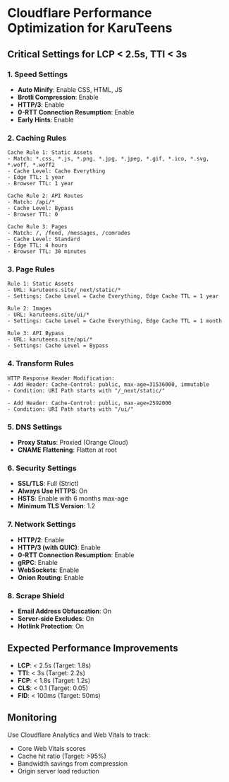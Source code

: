 # Cloudflare Performance Optimization for KaruTeens

## Critical Settings for LCP < 2.5s, TTI < 3s

### 1. Speed Settings
- **Auto Minify**: Enable CSS, HTML, JS
- **Brotli Compression**: Enable
- **HTTP/3**: Enable
- **0-RTT Connection Resumption**: Enable
- **Early Hints**: Enable

### 2. Caching Rules
```
Cache Rule 1: Static Assets
- Match: *.css, *.js, *.png, *.jpg, *.jpeg, *.gif, *.ico, *.svg, *.woff, *.woff2
- Cache Level: Cache Everything
- Edge TTL: 1 year
- Browser TTL: 1 year

Cache Rule 2: API Routes
- Match: /api/*
- Cache Level: Bypass
- Browser TTL: 0

Cache Rule 3: Pages
- Match: /, /feed, /messages, /comrades
- Cache Level: Standard
- Edge TTL: 4 hours
- Browser TTL: 30 minutes
```

### 3. Page Rules
```
Rule 1: Static Assets
- URL: karuteens.site/_next/static/*
- Settings: Cache Level = Cache Everything, Edge Cache TTL = 1 year

Rule 2: Images
- URL: karuteens.site/ui/*
- Settings: Cache Level = Cache Everything, Edge Cache TTL = 1 month

Rule 3: API Bypass
- URL: karuteens.site/api/*
- Settings: Cache Level = Bypass
```

### 4. Transform Rules
```
HTTP Response Header Modification:
- Add Header: Cache-Control: public, max-age=31536000, immutable
- Condition: URI Path starts with "/_next/static/"

- Add Header: Cache-Control: public, max-age=2592000
- Condition: URI Path starts with "/ui/"
```

### 5. DNS Settings
- **Proxy Status**: Proxied (Orange Cloud)
- **CNAME Flattening**: Flatten at root

### 6. Security Settings
- **SSL/TLS**: Full (Strict)
- **Always Use HTTPS**: On
- **HSTS**: Enable with 6 months max-age
- **Minimum TLS Version**: 1.2

### 7. Network Settings
- **HTTP/2**: Enable
- **HTTP/3 (with QUIC)**: Enable
- **0-RTT Connection Resumption**: Enable
- **gRPC**: Enable
- **WebSockets**: Enable
- **Onion Routing**: Enable

### 8. Scrape Shield
- **Email Address Obfuscation**: On
- **Server-side Excludes**: On
- **Hotlink Protection**: On

## Expected Performance Improvements
- **LCP**: < 2.5s (Target: 1.8s)
- **TTI**: < 3s (Target: 2.2s)
- **FCP**: < 1.8s (Target: 1.2s)
- **CLS**: < 0.1 (Target: 0.05)
- **FID**: < 100ms (Target: 50ms)

## Monitoring
Use Cloudflare Analytics and Web Vitals to track:
- Core Web Vitals scores
- Cache hit ratio (Target: >95%)
- Bandwidth savings from compression
- Origin server load reduction
